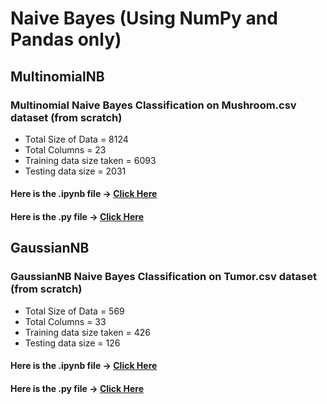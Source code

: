 # Naive Bayes (Using NumPy and Pandas only)


## MultinomialNB
### Multinomial Naive Bayes Classification on Mushroom.csv dataset (from scratch)

- Total Size of Data = 8124
- Total Columns = 23
- Training data size taken = 6093
- Testing data size = 2031


#### Here is the .ipynb file ->  [Click Here](https://github.com/gshashank84/MultinomialNB/blob/main/Multinomial_Naive_Bayes_Classification.ipynb)

#### Here is the .py file ->  [Click Here](https://github.com/gshashank84/MultinomialNB/blob/main/Multinomial%20Naive%20Bayes%20Classification%20Assignment.py)


## GaussianNB
### GaussianNB Naive Bayes Classification on Tumor.csv dataset (from scratch)

- Total Size of Data = 569
- Total Columns = 33
- Training data size taken = 426
- Testing data size = 126



#### Here is the .ipynb file ->  [Click Here](https://github.com/gshashank84/NB/blob/main/Naive_Bayes_Classification.ipynb)

#### Here is the .py file ->  [Click Here](https://github.com/gshashank84/NB/blob/main/NB_main.py)
